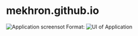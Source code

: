 # mekhron.github.io

![Application screensot](/ipublic/screenshot.png)
Format: ![UI of Application](url)
